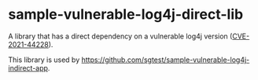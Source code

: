 # sample-vulnerable-log4j-direct-lib

A library that has a direct dependency on a vulnerable log4j version ([CVE-2021-44228](https://nvd.nist.gov/vuln/detail/CVE-2021-44228)).

This library is used by https://github.com/sgtest/sample-vulnerable-log4j-indirect-app.
